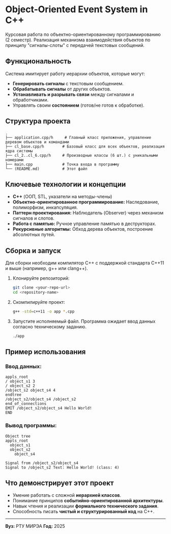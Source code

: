 # Object-Oriented Event System in C++

Курсовая работа по объектно-ориентированному программированию (2 семестр). Реализация механизма взаимодействия объектов по принципу "сигналы-слоты" с передачей текстовых сообщений.

## Функциональность

Система имитирует работу иерархии объектов, которые могут:
*   **Генерировать сигналы** с текстовым сообщением.
*   **Обрабатывать сигналы** от других объектов.
*   **Устанавливать и разрывать связи** между сигналами и обработчиками.
*   Управлять своим **состоянием** (готов/не готов к обработке).

## Структура проекта

```
.
├── application.cpp/h     # Главный класс приложения, управление деревом объектов и командами
├── cl_base.cpp/h        # Базовый класс для всех объектов, реализация ядра системы
├── cl_2..cl_6.cpp/h     # Производные классы (6 шт.) с уникальными номерами
├── main.cpp             # Точка входа в программу
└── (README.md)          # Этот файл
```

## Ключевые технологии и концепции

*   **C++** (ООП, STL, указатели на методы-члены)
*   **Объектно-ориентированное программирование:** Наследование, полиморфизм, инкапсуляция.
*   **Паттерн проектирования:** Наблюдатель (Observer) через механизм сигналов и слотов.
*   **Работа с памятью:** Ручное управление памятью в деструкторах.
*   **Рекурсивные алгоритмы:** Обход дерева объектов, построение абсолютных путей.

##  Сборка и запуск

Для сборки необходим компилятор C++ с поддержкой стандарта C++11 и выше (например, g++ или clang++).

1.  Клонируйте репозиторий:
    ```bash
    git clone <your-repo-url>
    cd <repository-name>
    ```

2.  Скомпилируйте проект:
    ```bash
    g++ -std=c++11 -o app *.cpp
    ```

3.  Запустите исполняемый файл. Программа ожидает ввод данных согласно техническому заданию.
    ```bash
    ./app
    ```

## Пример использования

### Ввод данных:
```
appls_root
/ object_s1 3
/ object_s2 2
/object_s2 object_s4 4
endtree
/object_s2/object_s4 /object_s2
end_of_connections
EMIT /object_s2/object_s4 Hello World!
END
```

### Вывод программы:
```
Object tree
appls_root
  object_s1
  object_s2
    object_s4

Signal from /object_s2/object_s4
Signal to /object_s2 Text: Hello World! (class: 4)
```

## Что демонстрирует этот проект

*   Умение работать с сложной **иерархией классов**.
*   Понимание принципов **событийно-ориентированной архитектуры**.
*   Навык чтения и реализации **формального технического задания**.
*   Способность писать **чистый и структурированный код** на C++.

---

**Вуз:** РТУ МИРЭА
**Год:** 2025
